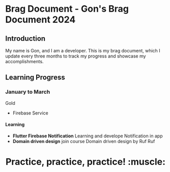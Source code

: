 # Brag Document - Gon's Brag Document 2024 

## Introduction
My name is Gon, and I am a developer. This is my brag document, which I update every three months to track my progress and showcase my accomplishments.

## Learning Progress

### January to March
Gold
- Firebase Service
#### Learning
-  **Flutter Firebase Notification** Learning and develope Notification in app
-  **Domain driven design** join course Domain driven design by Ruf Ruf

<h1 align="center">Practice, practice, practice! :muscle:</h1>
